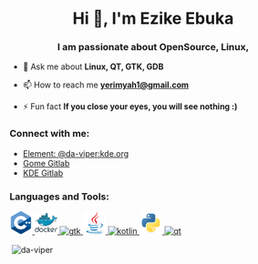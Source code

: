 
<h1 align="center">Hi 👋, I'm Ezike Ebuka</h1>
<h3 align="center">I am passionate about OpenSource, Linux,</h3>

- 💬 Ask me about **Linux, QT, GTK, GDB**

- 📫 How to reach me **yerimyah1@gmail.com**

- ⚡ Fun fact **If you close your eyes, you will see nothing :)**

<h3 align="left">Connect with me:</h3>

- [Element: @da-viper:kde.org](@da-viper:kde.org)
- [Gome Gitlab](https://gitlab.gnome.org/yerimyah1)
- [KDE Gitlab](https://invent.kde.org/ebuka)
<p align="left">
</p>

<h3 align="left">Languages and Tools:</h3>
<p align="left"> <a href="https://www.w3schools.com/cpp/" target="_blank" rel="noreferrer"> <img src="https://raw.githubusercontent.com/devicons/devicon/master/icons/cplusplus/cplusplus-original.svg" alt="cplusplus" width="40" height="40"/> </a> <a href="https://www.docker.com/" target="_blank" rel="noreferrer"> <img src="https://raw.githubusercontent.com/devicons/devicon/master/icons/docker/docker-original-wordmark.svg" alt="docker" width="40" height="40"/> </a> <a href="https://www.gtk.org/" target="_blank" rel="noreferrer"> <img src="https://upload.wikimedia.org/wikipedia/commons/7/71/GTK_logo.svg" alt="gtk" width="40" height="40"/> </a> <a href="https://www.java.com" target="_blank" rel="noreferrer"> <img src="https://raw.githubusercontent.com/devicons/devicon/master/icons/java/java-original.svg" alt="java" width="40" height="40"/> </a> <a href="https://kotlinlang.org" target="_blank" rel="noreferrer"> <img src="https://www.vectorlogo.zone/logos/kotlinlang/kotlinlang-icon.svg" alt="kotlin" width="40" height="40"/> </a> <a href="https://www.python.org" target="_blank" rel="noreferrer"> <img src="https://raw.githubusercontent.com/devicons/devicon/master/icons/python/python-original.svg" alt="python" width="40" height="40"/> </a> <a href="https://www.qt.io/" target="_blank" rel="noreferrer"> <img src="https://upload.wikimedia.org/wikipedia/commons/0/0b/Qt_logo_2016.svg" alt="qt" width="40" height="40"/> </a> </p>

<!-- <p><img align="left" src="https://github-readme-stats.vercel.app/api/top-langs?username=da-viper&show_icons=true&locale=en&layout=compact" alt="da-viper" /></p> -->

<p>&nbsp;<img align="center" src="https://github-readme-stats.vercel.app/api?username=da-viper&show_icons=true&locale=en" alt="da-viper" /></p>
<!---
Da-Viper/Da-Viper is a ✨ special ✨ repository because its `README.md` (this file) appears on your GitHub profile.
You can click the Preview link to take a look at your changes.
--->
